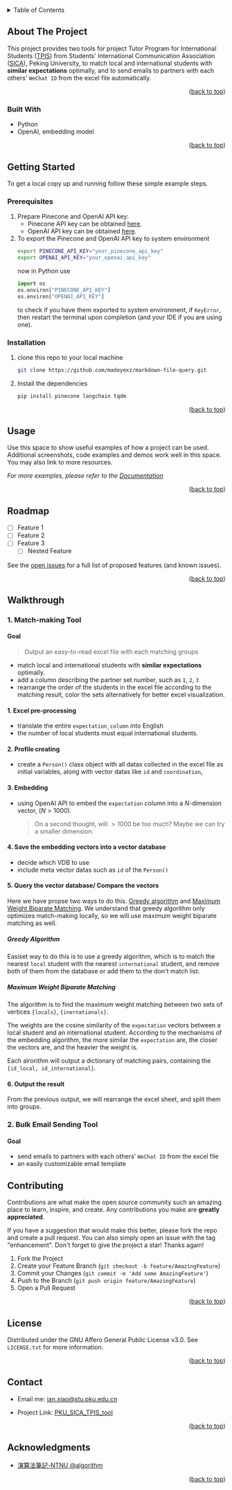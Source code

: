 <!-- Improved compatibility of back to top link: See: https://github.com/othneildrew/Best-README-Template/pull/73 -->
<a name="readme-top"></a>
<!--
*** Thanks for checking out the Best-README-Template. If you have a suggestion
*** that would make this better, please fork the repo and create a pull request
*** or simply open an issue with the tag "enhancement".
*** Don't forget to give the project a star!
*** Thanks again! Now go create something AMAZING! :D
-->



<!-- PROJECT SHIELDS -->
<!--
*** I'm using markdown "reference style" links for readability.
*** Reference links are enclosed in brackets [ ] instead of parentheses ( ).
*** See the bottom of this document for the declaration of the reference variables
*** for contributors-url, forks-url, etc. This is an optional, concise syntax you may use.
*** https://www.markdownguide.org/basic-syntax/#reference-style-links
-->




<!-- TABLE OF CONTENTS -->
<details>
  <summary>Table of Contents</summary>
  <ol>
    <li>
      <a href="#about-the-project">About The Project</a>
      <ul>
        <li><a href="#built-with">Built With</a></li>
      </ul>
    </li>
    <li>
      <a href="#getting-started">Getting Started</a>
      <ul>
        <li><a href="#prerequisites">Prerequisites</a></li>
        <li><a href="#installation">Installation</a></li>
      </ul>
    </li>
    <li><a href="#usage">Usage</a></li>
    <li><a href="#roadmap">Roadmap</a></li>
    <li><a href="#walkthrough">Walkthough</a></li>
        <ul>
        <li><a href="#1-match-making-tool">Match-making Tool</a></li>
        <li><a href="#2-bulk-email-sending-tool">Bulk Email Sending Tool</a></li>
        </ul>
    <li><a href="#contributing">Contributing</a></li>
    <li><a href="#license">License</a></li>
    <li><a href="#contact">Contact</a></li>
    <li><a href="#acknowledgments">Acknowledgments</a></li>
  </ol>
</details>



<!-- ABOUT THE PROJECT -->
<!-- ABOUT THE PROJECT -->
## About The Project

<!-- [![Product Name Screen Shot][product-screenshot]](https://example.com) -->


This project provides two tools for project Tutor Program for International Students ([TPIS](https://mp.weixin.qq.com/s/FxYtpT5HCkXFLltBPmtTJg)) from Students' International Communication Association ([SICA](https://newsen.pku.edu.cn/news_events/news/global/13656.html)), Peking University, to match local and international students with **similar expectations** optimally, and to send emails to partners with each others' `WeChat ID` from the excel file automatically.

<p align="right">(<a href="#readme-top">back to top</a>)</p>



### Built With

- Python
- OpenAI, embedding model

<p align="right">(<a href="#readme-top">back to top</a>)</p>


<!-- GETTING STARTED -->
## Getting Started

To get a local copy up and running follow these simple example steps.

### Prerequisites
1. Prepare Pinecone and OpenAI API key:
    - Pinecone API key can be obtained [here](https://app.pinecone.io/).
    - OpenAI API key can be obtained [here](https://platform.openai.com/account/api-keys).
2. To export the Pinecone and OpenAI API key to system environment
   ``` bash
   export PINECONE_API_KEY="your_pinecone_api_key"
   export OPENAI_API_KEY="your_openai_api_key"
   ```
   now in Python use
   ``` python
   import os
   os.environ["PINECONE_API_KEY"]
   os.environ["OPENAI_API_KEY"]
   ```
   to check if you have them exported to system environment, if `KeyError`, then restart the terminal upon completion (and your IDE if you are using one).
### Installation
1. clone this repo to your local machine
    ```bash
    git clone https://github.com/madeyexz/markdown-file-query.git 
    ```
2. Install the dependencies
    ``` bash
    pip install pinecone langchain tqdm
    ```


<p align="right">(<a href="#readme-top">back to top</a>)</p>



<!-- USAGE EXAMPLES -->
## Usage

Use this space to show useful examples of how a project can be used. Additional screenshots, code examples and demos work well in this space. You may also link to more resources.

_For more examples, please refer to the [Documentation](https://example.com)_

<p align="right">(<a href="#readme-top">back to top</a>)</p>



<!-- ROADMAP -->
## Roadmap

- [ ] Feature 1
- [ ] Feature 2
- [ ] Feature 3
    - [ ] Nested Feature

See the [open issues](https://github.com/github_username/repo_name/issues) for a full list of proposed features (and known issues).

<p align="right">(<a href="#readme-top">back to top</a>)</p>

## Walkthrough
### 1. Match-making Tool
#### Goal
> Output an easy-to-read excel file with each matching groups
- match local and international students with **similar expectations** optimally.
- add a column describing the partner set number, such as `1`, `2`, `3`
- rearrange the order of the students in the excel file according to the matching result, color the sets alternatively for better excel visualization.

#### 1. Excel pre-processing
- translate the entire `expectation_column` into English
- the number of local students must equal international students.

#### 2. Profile creating
- create a `Person()` class object with all datas collected in the excel file as initial variables, along with vector datas like `id` and `coordination`, 

#### 3. Embedding
- using OpenAI API to embed the `expectation` column into a $N$-dimension vector, $(N\gt 1000)$.
  > On a second thought, will $>1000$ be too much? Maybe we can try a smaller dimension.

#### 4. Save the embedding vectors into a vector database
- decide which VDB to use
- include meta vector datas such as `id` of the `Person()`

#### 5. Query the vector database/ Compare the vectors

Here we have propse two ways to do this. [Greedy algorithm](https://en.wikipedia.org/wiki/Greedy_algorithm) and [Maximum Weight Biparate Matching](https://web.ntnu.edu.tw/~algo/Matching.html). We understand that greedy algorithm only optimizes match-making locally, so we will use maximum weight biparate matching as well.

##### Greedy Algorithm
Easiset way to do this is to use a greedy algorithm, which is to match the nearest `local` student with the nearest `international` student, and remove both of them from the database or add them to the don't match list.


##### Maximum Weight Biparate Matching
The algorithm is to find the maximum weight matching between two sets of vertices `{locals}`, `{inernationals}`.

The weights are the cosine similarity of the `expectation` vectors between a local student and an international student. According to the mechanisms of the embedding algorithm, the more similar the `expectation` are, the closer the vectors are, and the heavier the weight is.

Each alrorithm will output a dictionary of matching pairs, containing the `{id_local, id_international}`.

#### 6. Output the result
From the previous output, we will rearrange the excel sheet, and split them into groups.


### 2. Bulk Email Sending Tool
#### Goal
- send emails to partners with each others' `WeChat ID` from the excel file
- an easily customizable email template


<!-- CONTRIBUTING -->
## Contributing

Contributions are what make the open source community such an amazing place to learn, inspire, and create. Any contributions you make are **greatly appreciated**.

If you have a suggestion that would make this better, please fork the repo and create a pull request. You can also simply open an issue with the tag "enhancement".
Don't forget to give the project a star! Thanks again!

1. Fork the Project
2. Create your Feature Branch (`git checkout -b feature/AmazingFeature`)
3. Commit your Changes (`git commit -m 'Add some AmazingFeature'`)
4. Push to the Branch (`git push origin feature/AmazingFeature`)
5. Open a Pull Request

<p align="right">(<a href="#readme-top">back to top</a>)</p>



<!-- LICENSE -->
## License

Distributed under the GNU Affero General Public License v3.0. See `LICENSE.txt` for more information.

<p align="right">(<a href="#readme-top">back to top</a>)</p>


<!-- CONTACT -->
## Contact

- Email me: [ian.xiao@stu.pku.edu.cn](emailto:ian.xiao@stu.pku.edu.cn)

- Project Link: [PKU_SICA_TPIS_tool](https://github.com/madeyexz/PKU_SICA_TPIS_tool)

<p align="right">(<a href="#readme-top">back to top</a>)</p>



<!-- ACKNOWLEDGMENTS -->
## Acknowledgments

* [演算法筆記-NTNU @algorithm](https://web.ntnu.edu.tw/~algo/Matching.html)


<p align="right">(<a href="#readme-top">back to top</a>)</p>